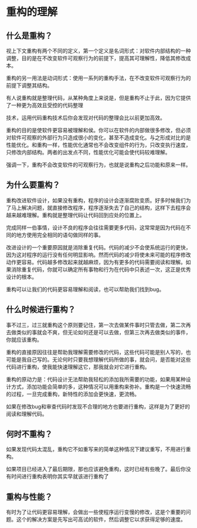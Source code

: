 # 重构的理解

## 什么是重构？

视上下文重构有两个不同的定义，第一个定义是名词形式：对软件内部结构的一种调整，目的是在不改变软件可观察行为的前提下，提高其可理解性，降低其修改成本。

重构的另一用法是动词形式：使用一系列的重构手法，在不改变软件可观察行为的前提下调整其结构。

有人说重构就是整理代码，从某种角度上来说是，但是重构不止于此，因为它提供了一种更为高效且受控的代码整理

技术，运用代码重构技术后你会发现对代码的整理会比以前更加高效。

重构的目的是使软件更容易被理解和侯。你可以在软件的内部做很多修改，但必须对软件可观察的外部行为只造成很小的变化，甚至不造成变化。与之形成对比的是性能优化。和重构一样，性能优化通常也不会改变组件的行为，只改变执行速度，只修改内部结构。两者的出发点不同，性能优化可能会使代码较难理解。

强调一下，重构不会改变软件的可观察行为，也就是说重构之后功能和原来一样。

## 为什么要重构？

重构改进软件设计，如果没有重构，程序的设计会逐渐腐败变质。好多时候我们为了马上解决问题，就直接修改程序，程序逐渐失去了自己的结构，这样下去程序会越来越难理解。重构就是整理代码让代码回到应处的位置上。

完成同样一伯事情，设计不良的程序会往往需要更多代码，这常常是因为代码在不同的地方使用完全相同的语句做同样的事。

改进设计的一个重要原因就是消除重复代码。代码的减少不会使系统运行的更快，因为这对程序的运行没有任何明显影响。然而代码的减少将使未来可能的程序修改动作更容易。代码越多修改起来就越麻烦，因为有更多的代码需要阅读和理解。如果消除重复代码，你就可以确定所有事物和行为在代码中只表述一次，这正是优秀设计的根本。

重构可以让我们的代码更容易理解和阅读，也可以帮助我们找到bug。

## 什么时候进行重构？

事不过三，过三就重构这个原则要记住，第一次去做某件事时只管去做，第二次再去做类似的事就会不爽，但无论如何还是可以去做，但第三次再去做类似的事件，你就应该重构。

重构的直接原因往往是帮助我理解需要修改的代码，这些代码可能是别人写的，也可能是我自己写的。无论何时只要我想理解代码所做的事，就会问，是否能对这些代码进行重构，使我能快速理解这它，那我就会对它进行重构。

重构的原动力是：代码设计无法帮助我轻松的添加我所需要的功能，如果用某种设计方式，添加功能会简单的多，这种情况可以用重构来弥补。重构是一个快速流畅的过程，一旦完成重构，新特性的添加会更快速，更流畅。

如果在修改bug和审查代码时发现不合理的地方也要进行重构，这样是为了更好的阅读和理解代码。

## 何时不重构？

如果发现代码太混乱，重构它不如重写来的简单这种情况下建议重写，不用进行重构。

如果项目已经进入了最后期限，那也应该避免重构，这时已经有些晚了。最后你没有时间进行重构表明你其实早就该进行重构了

## 重构与性能？

有时为了让代码更容易理解，会做出一些使程序运行变慢的修改，这是个重要的问题。这个的解决方案是先写出可高试的软件，然后调整它以求获得足够的速度。
